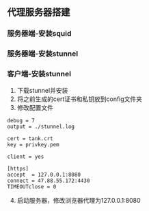 ## 代理服务器搭建
### 服务器端-安装squid

### 服务器端-安装stunnel

### 客户端-安装stunnel
1. 下载stunnel并安装
2. 将之前生成的cert证书和私钥放到config文件夹
3. 修改配置文件
```
debug = 7
output = ./stunnel.log

cert = tank.crt
key = privkey.pem

client = yes

[https]
accept  = 127.0.0.1:8080
connect = 47.88.55.172:4430
TIMEOUTclose = 0
```
4. 启动服务器，修改浏览器代理为127.0.0.1:8080

